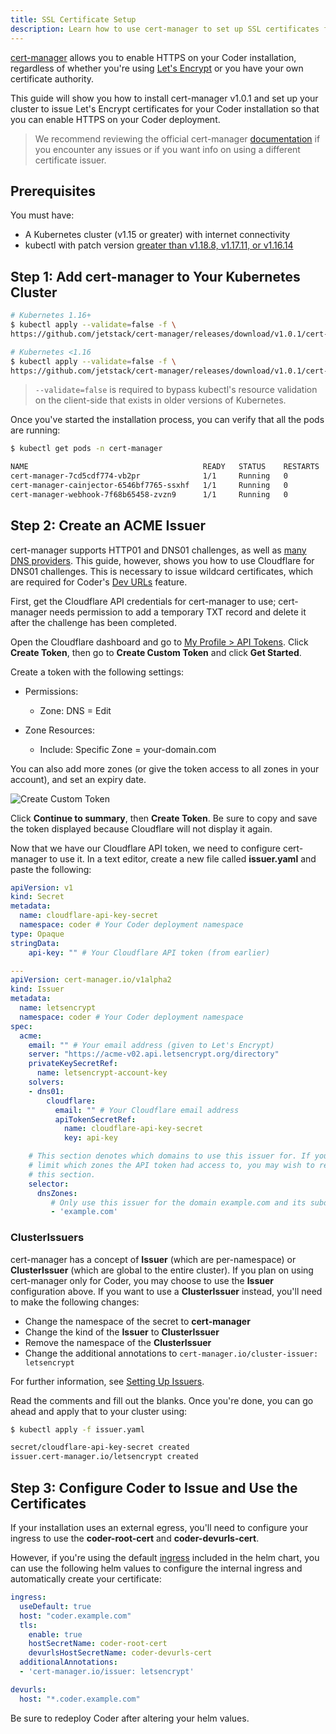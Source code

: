 ```yaml
---
title: SSL Certificate Setup
description: Learn how to use cert-manager to set up SSL certificates for Coder
---
```


[cert-manager](https://cert-manager.io/) allows you to enable HTTPS on your
Coder installation, regardless of whether you're using [Let's
Encrypt](https://letsencrypt.org/) or you have your own certificate authority.

This guide will show you how to install cert-manager v1.0.1 and set up your
cluster to issue Let's Encrypt certificates for your Coder installation so that
you can enable HTTPS on your Coder deployment.

> We recommend reviewing the official cert-manager
> [documentation](https://cert-manager.io/docs/) if you encounter any issues or
> if you want info on using a different certificate issuer.

## Prerequisites

You must have:

- A Kubernetes cluster (v1.15 or greater) with internet connectivity
- kubectl with patch version [greater than v1.18.8, v1.17.11, or
  v1.16.14](https://cert-manager.io/docs/installation/upgrading/upgrading-0.15-0.16/#issue-with-older-versions-of-kubectl)

## Step 1: Add cert-manager to Your Kubernetes Cluster

```bash
# Kubernetes 1.16+
$ kubectl apply --validate=false -f \
https://github.com/jetstack/cert-manager/releases/download/v1.0.1/cert-manager.yaml

# Kubernetes <1.16 
$ kubectl apply --validate=false -f \
https://github.com/jetstack/cert-manager/releases/download/v1.0.1/cert-manager-legacy.yaml
```

> `--validate=false` is required to bypass kubectl's resource validation on the
> client-side that exists in older versions of Kubernetes.

Once you've started the installation process, you can verify that all the pods
are running:

```bash
$ kubectl get pods -n cert-manager

NAME                                       READY   STATUS    RESTARTS   AGE
cert-manager-7cd5cdf774-vb2pr              1/1     Running   0          84s
cert-manager-cainjector-6546bf7765-ssxhf   1/1     Running   0          84s
cert-manager-webhook-7f68b65458-zvzn9      1/1     Running   0          84s
```

## Step 2: Create an ACME Issuer

cert-manager supports HTTP01 and DNS01 challenges, as well as [many DNS
providers](https://cert-manager.io/docs/configuration/acme/dns01/#supported-dns01-providers).
This guide, however, shows you how to use Cloudflare for DNS01 challenges. This
is necessary to issue wildcard certificates, which are required for Coder's [Dev
URLs](../../admin/devurls.md) feature.

First, get the Cloudflare API credentials for cert-manager to use; cert-manager
needs permission to add a temporary TXT record and delete it after the challenge
has been completed.

Open the Cloudflare dashboard and go to [My Profile > API
Tokens](https://dash.cloudflare.com/profile/api-tokens). Click **Create Token**,
then go to **Create Custom Token** and click **Get Started**.

Create a token with the following settings:

- Permissions:
  - Zone: DNS = Edit

- Zone Resources:
  - Include: Specific Zone = your-domain.com

You can also add more zones (or give the token access to all zones in your
account), and set an expiry date.

![Create Custom Token](../assets/cloudflare-1.png)

Click **Continue to summary**, then **Create Token**. Be sure to copy and save
the token displayed because Cloudflare will not display it again.

Now that we have our Cloudflare API token, we need to configure cert-manager to
use it. In a text editor, create a new file called **issuer.yaml** and paste the
following:

```yaml
apiVersion: v1
kind: Secret
metadata:
  name: cloudflare-api-key-secret
  namespace: coder # Your Coder deployment namespace
type: Opaque
stringData:
    api-key: "" # Your Cloudflare API token (from earlier)

---
apiVersion: cert-manager.io/v1alpha2
kind: Issuer
metadata:
  name: letsencrypt
  namespace: coder # Your Coder deployment namespace
spec:
  acme:
    email: "" # Your email address (given to Let's Encrypt)
    server: "https://acme-v02.api.letsencrypt.org/directory"
    privateKeySecretRef:
      name: letsencrypt-account-key
    solvers:
    - dns01:
        cloudflare:
          email: "" # Your Cloudflare email address
          apiTokenSecretRef:
            name: cloudflare-api-key-secret
            key: api-key

    # This section denotes which domains to use this issuer for. If you didn't
    # limit which zones the API token had access to, you may wish to remove
    # this section.
    selector:
      dnsZones:
         # Only use this issuer for the domain example.com and its subdomains.
         - 'example.com'
```

### ClusterIssuers

cert-manager has a concept of **Issuer** (which are per-namespace) or
**ClusterIssuer** (which are global to the entire cluster). If you plan on using
cert-manager only for Coder, you may choose to use the **Issuer** configuration
above. If you want to use a **ClusterIssuer** instead, you'll need to make the
following changes:

- Change the namespace of the secret to **cert-manager**
- Change the kind of the **Issuer** to **ClusterIssuer**
- Remove the namespace of the **ClusterIssuer**
- Change the additional annotations to `cert-manager.io/cluster-issuer: letsencrypt`

For further information, see [Setting Up
Issuers](https://docs.cert-manager.io/en/release-0.8/tasks/issuers/index.html).

Read the comments and fill out the blanks. Once you're done, you can go ahead
and apply that to your cluster using:

```bash
$ kubectl apply -f issuer.yaml

secret/cloudflare-api-key-secret created
issuer.cert-manager.io/letsencrypt created
```

## Step 3: Configure Coder to Issue and Use the Certificates

If your installation uses an external egress, you'll need to configure your
ingress to use the **coder-root-cert** and **coder-devurls-cert**.

However, if you're using the default
[ingress](https://cert-manager.io/docs/usage/ingress/) included in the helm
chart, you can use the following helm values to configure the internal ingress
and automatically create your certificate:

```yaml
ingress:
  useDefault: true
  host: "coder.example.com"
  tls:
    enable: true
    hostSecretName: coder-root-cert
    devurlsHostSecretName: coder-devurls-cert
  additionalAnnotations:
  - 'cert-manager.io/issuer: letsencrypt'

devurls:
  host: "*.coder.example.com"
```

Be sure to redeploy Coder after altering your helm values.
